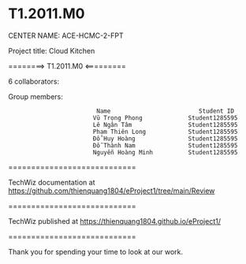 # T1.2011.M0
CENTER NAME: ACE-HCMC-2-FPT

Project title: Cloud Kitchen

========> T1.2011.M0   <=========

6 collaborators:

 Group members:          
 
                             Name	                      Student ID
                            Vũ Trọng Phong             Student1285595
                            Lê Ngân Tâm                Student1285595
                            Phạm Thiên Long            Student1285595
                            Đỗ Huy Hoàng               Student1285595  
                            Đỗ Thành Nam               Student1285595
                            Nguyễn Hoàng Minh          Student1285595
                            
                          
============================

TechWiz documentation at https://github.com/thienquang1804/eProject1/tree/main/Review

============================

 TechWiz published at https://thienquang1804.github.io/eProject1/

============================

Thank you for spending your time to look at our work.
